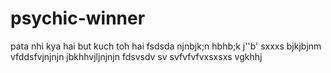 # psychic-winner
pata nhi kya hai but kuch toh hai
fsdsda
njnbjk;n
 hbhb;k
 j''b'
 sxxxs
 bjkjbjnm
  vfddsfvjnjnjn
 jbkhhvjljnjnjn
 fdsvsdv sv svfvfvfvxsxsxs
vgkhhj
